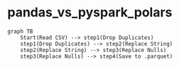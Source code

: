 # pandas_vs_pyspark_polars

```mermaid
graph TB
    Start(Read CSV) --> step1(Drop Duplicates)
    step1(Drop Duplicates) --> step2(Replace String)
    step2(Replace String) --> step3(Replace Nulls)
    step3(Replace Nulls) --> step4(Save to .parquet)
```

